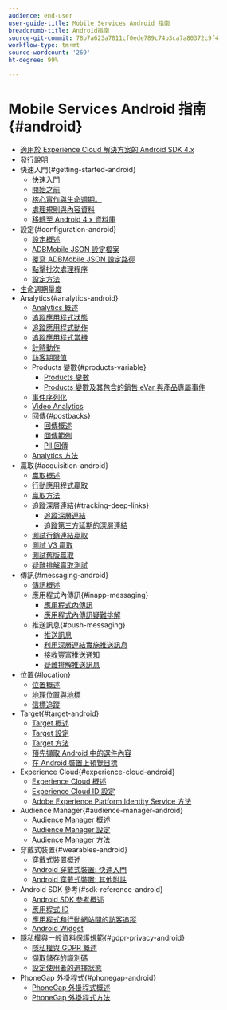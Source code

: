 ```yaml
---
audience: end-user
user-guide-title: Mobile Services Android 指南
breadcrumb-title: Android指南
source-git-commit: 78b7a623a7811cf0ede789c74b3ca7a80372c9f4
workflow-type: tm+mt
source-wordcount: '269'
ht-degree: 99%

---
```



# Mobile Services Android 指南{#android}

+ [適用於 Experience Cloud 解決方案的 Android SDK 4.x](overview.md)
+ [發行說明](rel-notes.md)
+ 快速入門{#getting-started-android}
   + [快速入門](getting-started/getting-started.md)
   + [開始之前](getting-started/requirements.md)
   + [核心實作與生命週期。](getting-started/dev-qs.md)
   + [處理規則與內容資料](getting-started/proc-rules.md)
   + [移轉至 Android 4.x 資料庫](getting-started/migration-v3.md)
+ 設定{#configuration-android}
   + [設定概述](configuration/configuration.md)
   + [ADBMobile JSON 設定檔案](configuration/json-config/json-config.md)
   + [覆寫 ADBMobile JSON 設定路徑](configuration/json-config/json-config-remote.md)
   + [點擊批次處理程序](configuration/hit-batching.md)
   + [設定方法](configuration/methods.md)
+ [生命週期量度](metrics.md)
+ Analytics{#analytics-android}
   + [Analytics 概述](analytics-main/analytics-main.md)
   + [追蹤應用程式狀態](analytics-main/states.md)
   + [追蹤應用程式動作](analytics-main/actions.md)
   + [追蹤應用程式當機](analytics-main/crashes.md)
   + [計時動作 ](analytics-main/timed-actions.md)
   + [訪客期限值](analytics-main/lifetime-value.md)
   + Products 變數{#products-variable}
      + [Products 變數](analytics-main/products/products.md)
      + [Products 變數及其包含的銷售 eVar 與產品專屬事件](analytics-main/products/products-variable-evars-events.md)
   + [事件序列化](analytics-main/event-serialization.md)
   + [Video Analytics](analytics-main/video-qs.md)
   + 回傳{#postbacks}
      + [回傳概述](analytics-main/postbacks/postbacks.md)
      + [回傳範例](analytics-main/postbacks/postback-example.md)
      + [PII 回傳](analytics-main/postbacks/c-pii-postbacks.md)
   + [Analytics 方法 ](analytics-main/analytics-methods.md)
+ 贏取{#acquisition-android}
   + [贏取概述](acquisition-main/acquisition-main-android.md)
   + [行動應用程式贏取 ](acquisition-main/acquisition.md)
   + [贏取方法](acquisition-main/acquisition-methods.md)
   + 追蹤深層連結{#tracking-deep-links}
      + [追蹤深層連結](acquisition-main/tracking-deep-links/tracking-deep-links.md)
      + [追蹤第三方延期的深層連結](acquisition-main/tracking-deep-links/c-tracking-3rd-party-deferred-deep-links.md)
   + [測試行銷連結贏取](acquisition-main/t-testing-marketing-link-acquisition.md)
   + [測試 V3 贏取](acquisition-main/t-testing-version-3-acquisition.md)
   + [測試舊版贏取](acquisition-main/t-testing-acquisition.md)
   + [疑難排解贏取測試](acquisition-main/troubleshoot-acquisition-testing.md)
+ 傳訊{#messaging-android}
   + [傳訊概述](messaging-main/messaging-main-android.md)
   + 應用程式內傳訊{#inapp-messaging}
      + [應用程式內傳訊](messaging-main/messaging/messaging.md)
      + [應用程式內傳訊疑難排解](messaging-main/messaging/in-apps-ts.md)
   + 推送訊息{#push-messaging}
      + [推送訊息](messaging-main/push-messaging/push-messaging.md)
      + [利用深層連結實施推送訊息](messaging-main/push-messaging/t-mob-impl-push-deeplinking-android-4x.md)
      + [接收豐富推送通知](messaging-main/push-messaging/c-set-up-rich-push-notif-android.md)
      + [疑難排解推送訊息](messaging-main/push-messaging/c-troubleshooting-push-messaging.md)
+ 位置{#location}
   + [位置概述](location/location.md)
   + [地理位置與地標](location/geo-poi.md)
   + [信標追蹤](location/beacon.md)
+ Target{#target-android}
   + [Target 概述](target-main/target-main.md)
   + [Target 設定](target-main/target.md)
   + [Target 方法](target-main/c-target-methods.md)
   + [預先擷取 Android 中的選件內容](target-main/c-mob-target-prefetch-android.md)
   + [在 Android 裝置上預覽目標](target-main/c-mob-target-preview-android.md)
+ Experience Cloud{#experience-cloud-android}
   + [Experience Cloud 概述](c-marketing-cloud/c-marketing-cloud.md)
   + [Experience Cloud ID 設定](c-marketing-cloud/mcvid.md)
   + [Adobe Experience Platform Identity Service 方法](c-marketing-cloud/mc-methods.md)
+ Audience Manager{#audience-manager-android}
   + [Audience Manager 概述](audience-manager/audience-manager.md)
   + [Audience Manager 設定](audience-manager/audiencemgmt.md)
   + [Audience Manager 方法](audience-manager/c-audience-manager-methods.md)
+ 穿戴式裝置{#wearables-android}
   + [穿戴式裝置概述](wearables/wearables.md)
   + [Android 穿戴式裝置: 快速入門](wearables/android-wearable.md)
   + [Android 穿戴式裝置: 其他附註](wearables/c-android-wearables--additional-notes.md)
+ Android SDK 參考{#sdk-reference-android}
   + [Android SDK 參考概述](/help/android/reference/reference.md)
   + [應用程式 ID](/help/android/reference/app-ids.md)
   + [應用程式和行動網站間的訪客追蹤](/help/android/reference/hybrid-app.md)
   + [Android Widget](/help/android/reference/widgets.md)
+ 隱私權與一般資料保護規範{#gdpr-privacy-android}
   + [隱私權與 GDPR 概述](c-mob-privacy-gdpr-android/c-mob-privacy-gdpr-android.md)
   + [擷取儲存的識別碼](c-mob-privacy-gdpr-android/c-mob-gdpr-ret-stored-ids-android.md)
   + [設定使用者的選擇狀態](c-mob-privacy-gdpr-android/privacy.md)
+ PhoneGap 外掛程式{#phonegap-android}
   + [PhoneGap 外掛程式概述](phonegap/phonegap.md)
   + [PhoneGap 外掛程式方法](phonegap/phonegap-methods.md)
